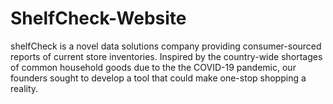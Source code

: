 # ShelfCheck-Website
shelfCheck is a novel data solutions company providing consumer-sourced reports of current store inventories. Inspired by the country-wide shortages of common household goods due to the the COVID-19 pandemic, our founders sought to develop a tool that could make one-stop shopping a reality.
